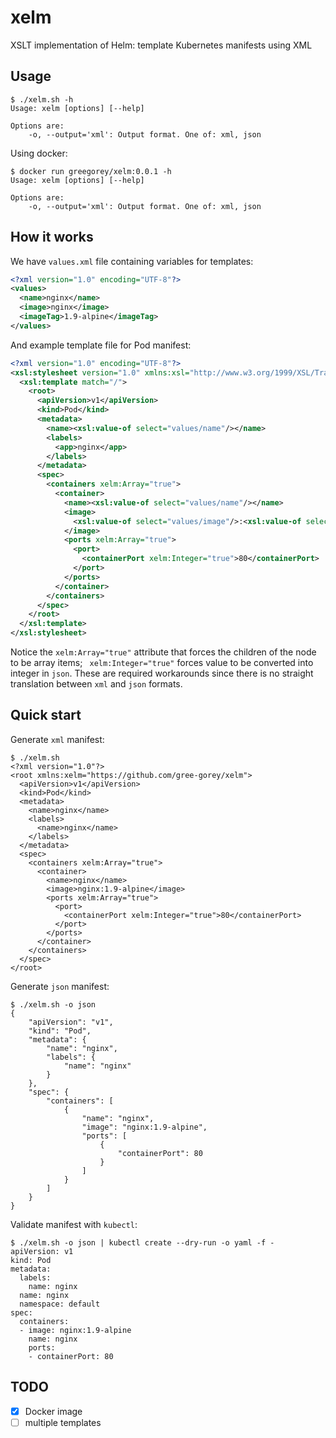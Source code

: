 # xelm
XSLT implementation of Helm: template Kubernetes manifests using XML

## Usage

```console
$ ./xelm.sh -h
Usage: xelm [options] [--help]

Options are:
    -o, --output='xml': Output format. One of: xml, json
```

Using docker:
```console
$ docker run greegorey/xelm:0.0.1 -h
Usage: xelm [options] [--help]

Options are:
    -o, --output='xml': Output format. One of: xml, json
```

## How it works

We have `values.xml` file containing variables for templates:
```xml
<?xml version="1.0" encoding="UTF-8"?>
<values>
  <name>nginx</name>
  <image>nginx</image>
  <imageTag>1.9-alpine</imageTag>
</values>
```

And example template file for Pod manifest:
```xml
<?xml version="1.0" encoding="UTF-8"?>
<xsl:stylesheet version="1.0" xmlns:xsl="http://www.w3.org/1999/XSL/Transform" xmlns:xelm="https://github.com/gree-gorey/xelm">
  <xsl:template match="/">
    <root>
      <apiVersion>v1</apiVersion>
      <kind>Pod</kind>
      <metadata>
        <name><xsl:value-of select="values/name"/></name>
        <labels>
          <app>nginx</app>
        </labels>
      </metadata>
      <spec>
        <containers xelm:Array="true">
          <container>
            <name><xsl:value-of select="values/name"/></name>
            <image>
              <xsl:value-of select="values/image"/>:<xsl:value-of select="values/imageTag"/>
            </image>
            <ports xelm:Array="true">
              <port>
                <containerPort xelm:Integer="true">80</containerPort>
              </port>
            </ports>
          </container>
        </containers>
      </spec>
    </root>
  </xsl:template>
</xsl:stylesheet>
```

Notice the `xelm:Array="true"` attribute that forces the children of the node to be array items;
` xelm:Integer="true"` forces value to be converted into integer in `json`. These are required workarounds since there is no straight translation between `xml` and `json` formats.

## Quick start

Generate `xml` manifest:
```console
$ ./xelm.sh
<?xml version="1.0"?>
<root xmlns:xelm="https://github.com/gree-gorey/xelm">
  <apiVersion>v1</apiVersion>
  <kind>Pod</kind>
  <metadata>
    <name>nginx</name>
    <labels>
      <name>nginx</name>
    </labels>
  </metadata>
  <spec>
    <containers xelm:Array="true">
      <container>
        <name>nginx</name>
        <image>nginx:1.9-alpine</image>
        <ports xelm:Array="true">
          <port>
            <containerPort xelm:Integer="true">80</containerPort>
          </port>
        </ports>
      </container>
    </containers>
  </spec>
</root>
```

Generate `json` manifest:
```console
$ ./xelm.sh -o json
{
    "apiVersion": "v1",
    "kind": "Pod",
    "metadata": {
        "name": "nginx",
        "labels": {
            "name": "nginx"
        }
    },
    "spec": {
        "containers": [
            {
                "name": "nginx",
                "image": "nginx:1.9-alpine",
                "ports": [
                    {
                        "containerPort": 80
                    }
                ]
            }
        ]
    }
}
```

Validate manifest with `kubectl`:
```console
$ ./xelm.sh -o json | kubectl create --dry-run -o yaml -f -
apiVersion: v1
kind: Pod
metadata:
  labels:
    name: nginx
  name: nginx
  namespace: default
spec:
  containers:
  - image: nginx:1.9-alpine
    name: nginx
    ports:
    - containerPort: 80
```

## TODO

- [x] Docker image
- [ ] multiple templates
